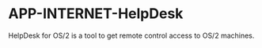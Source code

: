 # APP-INTERNET-HelpDesk
HelpDesk for OS/2 is a tool to get remote control access to OS/2 machines. 
